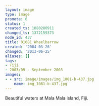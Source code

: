 ```yaml
---
layout: image
type: image
promote: 0
status: 1
created_ts: 1080280911
changed_ts: 1372159373
node_id: 437
title: 01081 Wheelbarrow
created: '2004-03-26'
changed: '2013-06-25'
aliases: []
tags:
- Fiji
- 2003/09 - September 2003
images:
- - src: image/images/img_1081-b-437.jpg
    name: img_1081-b-437.jpg
---
```

Beautiful waters at Mala Mala island, Fiji.
